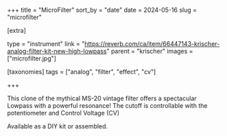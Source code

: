 +++
title = "MicroFilter"
sort_by = "date"
date = 2024-05-16
slug = "microfilter"

[extra]

type = "instrument"
link = "https://reverb.com/ca/item/66447143-krischer-analog-filter-kit-new-high-lowpass"
parent = "krischer"
images = ["microfilter.jpg"]

[taxonomies]
tags = ["analog", "filter", "effect", "cv"]

+++

This clone of the mythical MS-20 vintage filter offers a spectacular Lowpass with a powerful resonance!
The cutoff is controllable with the potentiometer and Control Voltage (CV)

Available as a DIY kit or assembled.
